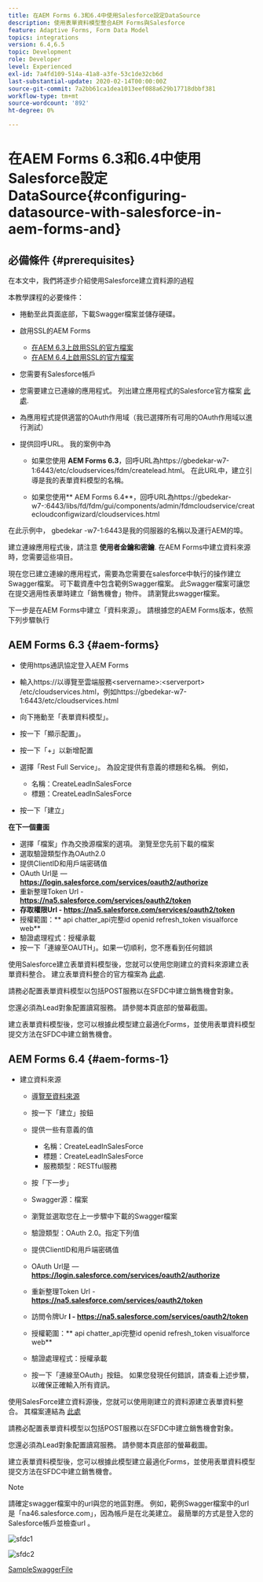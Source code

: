 ```yaml
---
title: 在AEM Forms 6.3和6.4中使用Salesforce設定DataSource
description: 使用表單資料模型整合AEM Forms與Salesforce
feature: Adaptive Forms, Form Data Model
topics: integrations
version: 6.4,6.5
topic: Development
role: Developer
level: Experienced
exl-id: 7a4fd109-514a-41a8-a3fe-53c1de32cb6d
last-substantial-update: 2020-02-14T00:00:00Z
source-git-commit: 7a2bb61ca1dea1013eef088a629b17718dbbf381
workflow-type: tm+mt
source-wordcount: '892'
ht-degree: 0%

---
```


# 在AEM Forms 6.3和6.4中使用Salesforce設定DataSource{#configuring-datasource-with-salesforce-in-aem-forms-and}

## 必備條件 {#prerequisites}

在本文中，我們將逐步介紹使用Salesforce建立資料源的過程

本教學課程的必要條件：

* 捲動至此頁面底部，下載Swagger檔案並儲存硬碟。
* 啟用SSL的AEM Forms

   * [在AEM 6.3上啟用SSL的官方檔案](https://helpx.adobe.com/experience-manager/6-3/sites/administering/using/ssl-by-default.html)
   * [在AEM 6.4上啟用SSL的官方檔案](https://helpx.adobe.com/experience-manager/6-4/sites/administering/using/ssl-by-default.html)

* 您需要有Salesforce帳戶
* 您需要建立已連線的應用程式。 列出建立應用程式的Salesforce官方檔案 [此處](https://help.salesforce.com/articleView?id=connected_app_create.htm&amp;type=0).
* 為應用程式提供適當的OAuth作用域（我已選擇所有可用的OAuth作用域以進行測試）
* 提供回呼URL。 我的案例中為

   * 如果您使用 **AEM Forms 6.3**，回呼URL為https://gbedekar-w7-1:6443/etc/cloudservices/fdm/createlead.html。 在此URL中，建立引導是我的表單資料模型的名稱。

   * 如果您使用** AEM Forms 6.4**，回呼URL為https://gbedekar-w7-:6443/libs/fd/fdm/gui/components/admin/fdmcloudservice/createcloudconfigwizard/cloudservices.html

在此示例中， gbedekar -w7-1:6443是我的伺服器的名稱以及運行AEM的埠。

建立連線應用程式後，請注意 **使用者金鑰和密鑰**. 在AEM Forms中建立資料來源時，您需要這些項目。

現在您已建立連線的應用程式，需要為您需要在salesforce中執行的操作建立Swagger檔案。 可下載資產中包含範例Swagger檔案。 此Swagger檔案可讓您在提交適用性表單時建立「銷售機會」物件。 請瀏覽此swagger檔案。

下一步是在AEM Forms中建立「資料來源」。 請根據您的AEM Forms版本，依照下列步驟執行

## AEM Forms 6.3 {#aem-forms}

* 使用https通訊協定登入AEM Forms
* 輸入https://以導覽至雲端服務&lt;servername>:&lt;serverport> /etc/cloudservices.html，例如https://gbedekar-w7-1:6443/etc/cloudservices.html
* 向下捲動至「表單資料模型」。
* 按一下「顯示配置」。
* 按一下「+」以新增配置
* 選擇「Rest Full Service」。 為設定提供有意義的標題和名稱。 例如，

   * 名稱：CreateLeadInSalesForce
   * 標題：CreateLeadInSalesForce

* 按一下「建立」

**在下一個畫面**

* 選擇「檔案」作為交換源檔案的選項。 瀏覽至您先前下載的檔案
* 選取驗證類型作為OAuth2.0
* 提供ClientID和用戶端密碼值
* OAuth Url是 —  **https://login.salesforce.com/services/oauth2/authorize**
* 重新整理Token Url - **https://na5.salesforce.com/services/oauth2/token**
* **存取權限Url - https://na5.salesforce.com/services/oauth2/token**
* 授權範圍：** api chatter_api完整id openid refresh_token visualforce web**
* 驗證處理程式：授權承載
* 按一下「連線至OAUTH」。如果一切順利，您不應看到任何錯誤

使用Salesforce建立表單資料模型後，您就可以使用您剛建立的資料來源建立表單資料整合。 建立表單資料整合的官方檔案為 [此處](https://helpx.adobe.com/aem-forms/6-3/data-integration.html).

請務必配置表單資料模型以包括POST服務以在SFDC中建立銷售機會對象。

您還必須為Lead對象配置讀寫服務。 請參閱本頁底部的螢幕截圖。

建立表單資料模型後，您可以根據此模型建立最適化Forms，並使用表單資料模型提交方法在SFDC中建立銷售機會。

## AEM Forms 6.4 {#aem-forms-1}

* 建立資料來源

   * [導覽至資料來源](http://localhost:4502/libs/fd/fdm/gui/components/admin/fdmcloudservice/fdm.html/conf/global)

   * 按一下「建立」按鈕
   * 提供一些有意義的值

      * 名稱：CreateLeadInSalesForce
      * 標題：CreateLeadInSalesForce
      * 服務類型：RESTful服務
   * 按「下一步」
   * Swagger源：檔案
   * 瀏覽並選取您在上一步驟中下載的Swagger檔案
   * 驗證類型：OAuth 2.0。指定下列值
   * 提供ClientID和用戶端密碼值
   * OAuth Url是 —  **https://login.salesforce.com/services/oauth2/authorize**
   * 重新整理Token Url - **https://na5.salesforce.com/services/oauth2/token**
   * 訪問令牌Ur **l - https://na5.salesforce.com/services/oauth2/token**
   * 授權範圍：** api chatter_api完整id openid refresh_token visualforce web**
   * 驗證處理程式：授權承載
   * 按一下「連線至OAuth」按鈕。 如果您發現任何錯誤，請查看上述步驟，以確保正確輸入所有資訊。


使用SalesForce建立資料源後，您就可以使用剛建立的資料源建立表單資料整合。 其檔案連結為 [此處](https://helpx.adobe.com/experience-manager/6-4/forms/using/create-form-data-models.html)

請務必配置表單資料模型以包括POST服務以在SFDC中建立銷售機會對象。

您還必須為Lead對象配置讀寫服務。 請參閱本頁底部的螢幕截圖。

建立表單資料模型後，您可以根據此模型建立最適化Forms，並使用表單資料模型提交方法在SFDC中建立銷售機會。

>[!NOTE]
>
>請確定swagger檔案中的url與您的地區對應。 例如，範例Swagger檔案中的url是「na46.salesforce.com」，因為帳戶是在北美建立。 最簡單的方式是登入您的Salesforce帳戶並檢查url 。

![sfdc1](assets/sfdc1.gif)

![sfdc2](assets/sfdc2.png)

[SampleSwaggerFile](assets/swagger-sales-force-lead.json)
